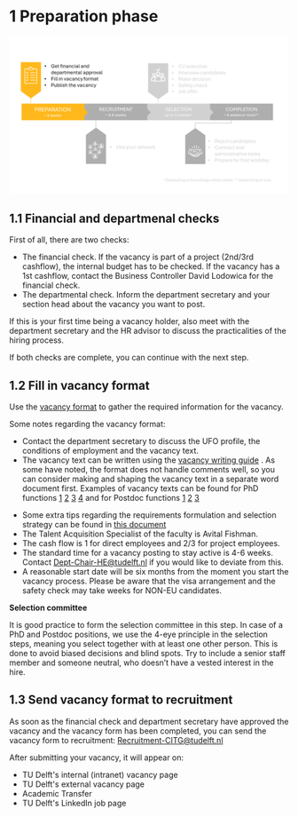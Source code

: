 # 1 Preparation phase

![Preparation phase](../PhDPostDocs/Appendices/1Preparation.PNG)

## 1.1 Financial and departmenal checks 

First of all, there are two checks: 

* The financial check. If the vacancy is part of a project (2nd/3rd cashflow), the internal budget has to be checked. If the vacancy has a 1st cashflow, contact the Business Controller David Lodowica for the financial check. 
* The departmental check. Inform the department secretary and your section head about the vacancy you want to post. 

If this is your first time being a vacancy holder, also meet with the department secretary and the HR advisor to discuss the practicalities of the hiring process. 

If both checks are complete, you can continue with the next step.


## 1.2 Fill in vacancy format 

Use the [vacancy format](../PhDPostDocs/Appendices/Vacancy%20Format%201.7%20-%20ENG%20-%20Version%2017-05-2021.docx) to gather the required information for the vacancy.


Some notes regarding the vacancy format:
* Contact the department secretary to discuss the UFO profile, the conditions of employment and the vacancy text. 
* The vacancy text can be written using the [vacancy writing guide](../PhDPostDocs/Appendices/Guide%20to%20creating%20recruitment%20text%20for%20scientific%20staff%20-%20Jan%202021.pdf) . As some have noted, the format does not handle comments well, so you can consider making and shaping the vacancy text in a separate word document first. Examples of vacancy texts can be found for PhD functions 
[1](../PhDPostDocs/Appendices/ExamplesVacancyTexts/PhD%20Position%20Decentralised%20Machine%20Learning.docx)
[2](../PhDPostDocs/Appendices/ExamplesVacancyTexts/PhD%20Position%20Modelling%20of%20Regional%20Criminal%20Vulnerability%20and%20Supply%20Chains.docx)
[3](../PhDPostDocs/Appendices/ExamplesVacancyTexts/PhD%20Position%20Spread%20in%20Networks.docx)
[4](../PhDPostDocs/Appendices/ExamplesVacancyTexts/PhD%20Positions%20in%20Thermoplastic%20Composites.docx)
and for Postdoc functions
[1](../PhDPostDocs/Appendices/ExamplesVacancyTexts/Postdoc%20Damping%20of%20Critical%20Electrical%20Oscillatory%20Phenomena.docx)
[2](../PhDPostDocs/Appendices/ExamplesVacancyTexts/Postdoc%20Ethical%20Impact%20of%20Technology%20on%20Society.docx)
[3](../PhDPostDocs/Appendices/ExamplesVacancyTexts/Postdoc%20Partnerschap%20met%20omwonenden%20in%20bouwprocessen.docx)
<!-- source (https://sharepoint.tudelft.nl/misc/medewerkersportaal/_layouts/15/start.aspx#/SitePages/HR%20Vacatureteksten.aspx)  -->
* Some extra tips regarding the requirements formulation and selection strategy can be found in [this document](../PhDPostDocs/Appendices/7%20Tips%20for%20crafting%20a%20Selection%20Strategy.pdf)
* The Talent Acquisition Specialist of the faculty is Avital Fishman. 
* The cash flow is 1 for direct employees and 2/3 for project employees. 
* The standard time for a vacancy posting to stay active is 4-6 weeks. Contact Dept-Chair-HE@tudelft.nl if you would like to deviate from this.  
* A reasonable start date will be six months from the moment you start the vacancy process. Please be aware that the visa arrangement and the safety check may take weeks for NON-EU candidates.

**Selection committee**

It is good practice to form the selection committee in this step. In case of a PhD and Postdoc positions, we use the 4-eye principle in the selection steps, meaning you select together with at least one other person. This is done to avoid biased decisions and blind spots. Try to include a senior staff member and someone neutral, who doesn’t have a vested interest in the hire. 



## 1.3 Send vacancy format to recruitment 

As soon as the financial check and department secretary have approved the vacancy and the vacancy form has been completed, you can send the vacancy form to recruitment: Recruitment-CITG@tudelft.nl 

After submitting your vacancy, it will appear on: 

* TU Delft's internal (intranet) vacancy page 
* TU Delft's external vacancy page 
* Academic Transfer 
* TU Delft's LinkedIn job page 